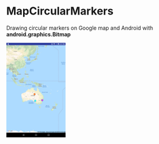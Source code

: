 # MapCircularMarkers
Drawing circular markers on Google map and Android with **android.graphics.Bitmap**

<img src="image-example/example.png?raw=true" height="250" >